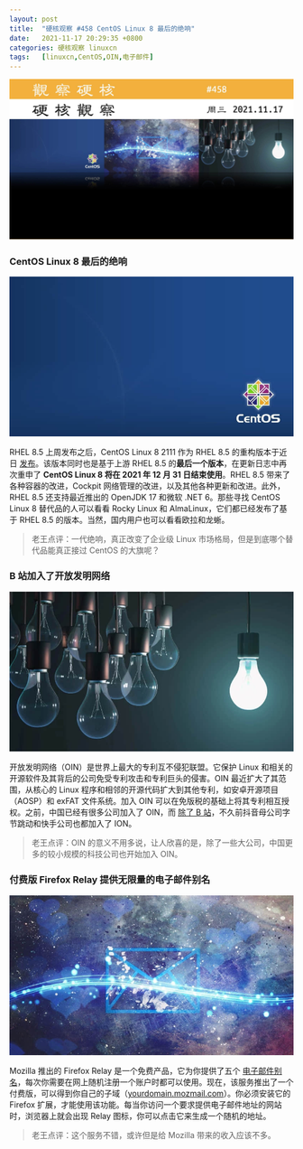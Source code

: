 ```yaml
---
layout: post
title:	"硬核观察 #458 CentOS Linux 8 最后的绝响"
date:	2021-11-17 20:29:35 +0800 
categories:	硬核观察 linuxcn 
tags:	[linuxcn,CentOS,OIN,电子邮件]
---
```



![](/Asserts/Images/album/202111/17/202820qctoasgplgjvl368.jpg)


### CentOS Linux 8 最后的绝响


![](/Asserts/Images/album/202111/17/202844e3ztoz3e9xlz93x9.jpg)


RHEL 8.5 上周发布之后，CentOS Linux 8 2111 作为 RHEL 8.5 的重构版本于近日 [发布](https://blog.centos.org/2021/11/announcing-the-latest-release-of-centos-linux-8-2111/)。该版本同时也是基于上游 RHEL 8.5 的**最后一个版本**，在更新日志中再次重申了 **CentOS Linux 8 将在 2021 年 12 月 31 日结束使用**。RHEL 8.5 带来了各种容器的改进，Cockpit 网络管理的改进，以及其他各种更新和改进。此外，RHEL 8.5 还支持最近推出的 OpenJDK 17 和微软 .NET 6。那些寻找 CentOS Linux 8 替代品的人可以看看 Rocky Linux 和 AlmaLinux，它们都已经发布了基于 RHEL 8.5 的版本。当然，国内用户也可以看看欧拉和龙蜥。



> 
> 老王点评：一代绝响，真正改变了企业级 Linux 市场格局，但是到底哪个替代品能真正接过 CentOS 的大旗呢？
> 
> 
> 


### B 站加入了开放发明网络


![](/Asserts/Images/album/202111/17/202904znxput1ua3p8u6us.jpg)


开放发明网络（OIN）是世界上最大的专利互不侵犯联盟。它保护 Linux 和相关的开源软件及其背后的公司免受专利攻击和专利巨头的侵害。OIN 最近扩大了其范围，从核心的 Linux 程序和相邻的开源代码扩大到其他专利，如安卓开源项目（AOSP）和 exFAT 文件系统。加入 OIN 可以在免版税的基础上将其专利相互授权。之前，中国已经有很多公司加入了 OIN，而 [除了 B 站](https://www.zdnet.com/article/bilibili-chinas-youtube-joins-the-open-invention-network/)，不久前抖音母公司字节跳动和快手公司也都加入了 ION。



> 
> 老王点评：OIN 的意义不用多说，让人欣喜的是，除了一些大公司，中国更多的较小规模的科技公司也开始加入 OIN。
> 
> 
> 


### 付费版 Firefox Relay 提供无限量的电子邮件别名


![](/Asserts/Images/album/202111/17/202923fqfi12i0047c200h.jpg)


Mozilla 推出的 Firefox Relay 是一个免费产品，它为你提供了五个 [电子邮件别名](https://www.engadget.com/firefox-relay-premium-service-140023689.html)，每次你需要在网上随机注册一个账户时都可以使用。现在，该服务推出了一个付费版，可以得到你自己的子域（[yourdomain.mozmail.com](http://yourdomain.mozmail.com/)）。你必须安装它的 Firefox 扩展，才能使用该功能。每当你访问一个要求提供电子邮件地址的网站时，浏览器上就会出现 Relay 图标，你可以点击它来生成一个随机的地址。



> 
> 老王点评：这个服务不错，或许但是给 Mozilla 带来的收入应该不多。
> 
> 
>

